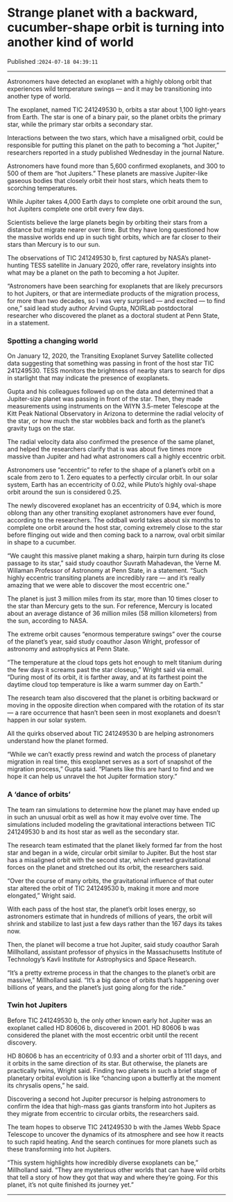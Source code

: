 # Strange planet with a backward, cucumber-shape orbit is turning into another kind of world

Published :`2024-07-18 04:39:11`

---

Astronomers have detected an exoplanet with a highly oblong orbit that experiences wild temperature swings — and it may be transitioning into another type of world.

The exoplanet, named TIC 241249530 b, orbits a star about 1,100 light-years from Earth. The star is one of a binary pair, so the planet orbits the primary star, while the primary star orbits a secondary star.

Interactions between the two stars, which have a misaligned orbit, could be responsible for putting this planet on the path to becoming a “hot Jupiter,” researchers reported in a study published Wednesday in the journal Nature.

Astronomers have found more than 5,600 confirmed exoplanets, and 300 to 500 of them are “hot Jupiters.” These planets are massive Jupiter-like gaseous bodies that closely orbit their host stars, which heats them to scorching temperatures.

While Jupiter takes 4,000 Earth days to complete one orbit around the sun, hot Jupiters complete one orbit every few days.

Scientists believe the large planets begin by orbiting their stars from a distance but migrate nearer over time. But they have long questioned how the massive worlds end up in such tight orbits, which are far closer to their stars than Mercury is to our sun.

The observations of TIC 241249530 b, first captured by NASA’s planet-hunting TESS satellite in January 2020, offer rare, revelatory insights into what may be a planet on the path to becoming a hot Jupiter.

“Astronomers have been searching for exoplanets that are likely precursors to hot Jupiters, or that are intermediate products of the migration process, for more than two decades, so I was very surprised — and excited — to find one,” said lead study author Arvind Gupta, NOIRLab postdoctoral researcher who discovered the planet as a doctoral student at Penn State, in a statement.

### Spotting a changing world

On January 12, 2020, the Transiting Exoplanet Survey Satellite collected data suggesting that something was passing in front of the host star TIC 241249530. TESS monitors the brightness of nearby stars to search for dips in starlight that may indicate the presence of exoplanets.

Gupta and his colleagues followed up on the data and determined that a Jupiter-size planet was passing in front of the star. Then, they made measurements using instruments on the WIYN 3.5-meter Telescope at the Kitt Peak National Observatory in Arizona to determine the radial velocity of the star, or how much the star wobbles back and forth as the planet’s gravity tugs on the star.

The radial velocity data also confirmed the presence of the same planet, and helped the researchers clarify that is was about five times more massive than Jupiter and had what astronomers call a highly eccentric orbit.

Astronomers use “eccentric” to refer to the shape of a planet’s orbit on a scale from zero to 1. Zero equates to a perfectly circular orbit. In our solar system, Earth has an eccentricity of 0.02, while Pluto’s highly oval-shape orbit around the sun is considered 0.25.

The newly discovered exoplanet has an eccentricity of 0.94, which is more oblong than any other transiting exoplanet astronomers have ever found, according to the researchers. The oddball world takes about six months to complete one orbit around the host star, coming extremely close to the star before flinging out wide and then coming back to a narrow, oval orbit similar in shape to a cucumber.

“We caught this massive planet making a sharp, hairpin turn during its close passage to its star,” said study coauthor Suvrath Mahadevan, the Verne M. Willaman Professor of Astronomy at Penn State, in a statement. “Such highly eccentric transiting planets are incredibly rare — and it’s really amazing that we were able to discover the most eccentric one.”

The planet is just 3 million miles from its star, more than 10 times closer to the star than Mercury gets to the sun. For reference, Mercury is located about an average distance of 36 million miles (58 million kilometers) from the sun, according to NASA.

The extreme orbit causes “enormous temperature swings” over the course of the planet’s year, said study coauthor Jason Wright, professor of astronomy and astrophysics at Penn State.

“The temperature at the cloud tops gets hot enough to melt titanium during the few days it screams past the star closeup,” Wright said via email. “During most of its orbit, it is farther away, and at its farthest point the daytime cloud top temperature is like a warm summer day on Earth.”

The research team also discovered that the planet is orbiting backward or moving in the opposite direction when compared with the rotation of its star — a rare occurrence that hasn’t been seen in most exoplanets and doesn’t happen in our solar system.

All the quirks observed about TIC 241249530 b are helping astronomers understand how the planet formed.

“While we can’t exactly press rewind and watch the process of planetary migration in real time, this exoplanet serves as a sort of snapshot of the migration process,” Gupta said. “Planets like this are hard to find and we hope it can help us unravel the hot Jupiter formation story.”

### A ‘dance of orbits’

The team ran simulations to determine how the planet may have ended up in such an unusual orbit as well as how it may evolve over time. The simulations included modeling the gravitational interactions between TIC 241249530 b and its host star as well as the secondary star.

The research team estimated that the planet likely formed far from the host star and began in a wide, circular orbit similar to Jupiter. But the host star has a misaligned orbit with the second star, which exerted gravitational forces on the planet and stretched out its orbit, the researchers said.

“Over the course of many orbits, the gravitational influence of that outer star altered the orbit of TIC 241249530 b, making it more and more elongated,” Wright said.

With each pass of the host star, the planet’s orbit loses energy, so astronomers estimate that in hundreds of millions of years, the orbit will shrink and stabilize to last just a few days rather than the 167 days its takes now.

Then, the planet will become a true hot Jupiter, said study coauthor Sarah Millholland, assistant professor of physics in the Massachusetts Institute of Technology’s Kavli Institute for Astrophysics and Space Research.

“It’s a pretty extreme process in that the changes to the planet’s orbit are massive,” Millholland said. “It’s a big dance of orbits that’s happening over billions of years, and the planet’s just going along for the ride.”

### Twin hot Jupiters

Before TIC 241249530 b, the only other known early hot Jupiter was an exoplanet called HD 80606 b, discovered in 2001. HD 80606 b was considered the planet with the most eccentric orbit until the recent discovery.

HD 80606 b has an eccentricity of 0.93 and a shorter orbit of 111 days, and it orbits in the same direction of its star. But otherwise, the planets are practically twins, Wright said. Finding two planets in such a brief stage of planetary orbital evolution is like “chancing upon a butterfly at the moment its chrysalis opens,” he said.

Discovering a second hot Jupiter precursor is helping astronomers to confirm the idea that high-mass gas giants transform into hot Jupiters as they migrate from eccentric to circular orbits, the researchers said.

The team hopes to observe TIC 241249530 b with the James Webb Space Telescope to uncover the dynamics of its atmosphere and see how it reacts to such rapid heating. And the search continues for more planets such as these transforming into hot Jupiters.

“This system highlights how incredibly diverse exoplanets can be,” Millholland said. “They are mysterious other worlds that can have wild orbits that tell a story of how they got that way and where they’re going. For this planet, it’s not quite finished its journey yet.”

---

